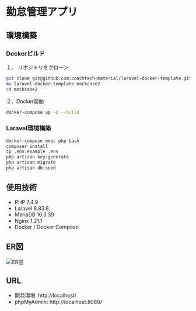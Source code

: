 # 勤怠管理アプリ

## 環境構築

### Dockerビルド

１． リポジトリをクローン

```bash
git clone git@github.com:coachtech-material/laravel-docker-template.git
mv laravel-docker-template mockcase2
cd mockcase2
```

２．Docker起動

```bash
docker-compose up -d --build
```

### Laravel環境構築

```bash
docker-compose exec php bash
composer install
cp .env.example .env
php artisan key:generate
php artisan migrate
php artisan db:seed
```

## 使用技術

- PHP 7.4.9
- Laravel 8.83.8
- MariaDB 10.3.39
- Nginx 1.21.1
- Docker / Docker Compose

## ER図
![ER図](./mockcase2.diagram.png)

## URL
- 開発環境: http://localhost/
- phpMyAdmin: http://localhost:8080/
